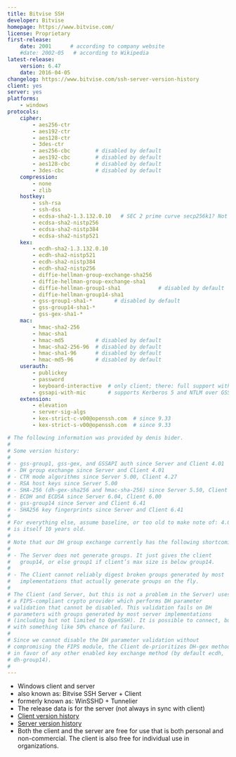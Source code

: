 ```yaml
---
title: Bitvise SSH
developer: Bitvise
homepage: https://www.bitvise.com/
license: Proprietary
first-release:
    date: 2001      # according to company website
    #date: 2002-05   # according to Wikipedia
latest-release:
    version: 6.47
    date: 2016-04-05
changelog: https://www.bitvise.com/ssh-server-version-history
client: yes
server: yes
platforms:
    - windows
protocols:
    cipher:
        - aes256-ctr
        - aes192-ctr
        - aes128-ctr
        - 3des-ctr
        - aes256-cbc        # disabled by default
        - aes192-cbc        # disabled by default
        - aes128-cbc        # disabled by default
        - 3des-cbc          # disabled by default
    compression:
        - none
        - zlib
    hostkey:
        - ssh-rsa
        - ssh-dss
        - ecdsa-sha2-1.3.132.0.10   # SEC 2 prime curve secp256k1? Not listed in RFC 5656
        - ecdsa-sha2-nistp256
        - ecdsa-sha2-nistp384
        - ecdsa-sha2-nistp521
    kex:
        - ecdh-sha2-1.3.132.0.10
        - ecdh-sha2-nistp521
        - ecdh-sha2-nistp384
        - ecdh-sha2-nistp256
        - diffie-hellman-group-exchange-sha256
        - diffie-hellman-group-exchange-sha1
        - diffie-hellman-group1-sha1            # disabled by default
        - diffie-hellman-group14-sha1
        - gss-group1-sha1-*       # disabled by default
        - gss-group14-sha1-*
        - gss-gex-sha1-*
    mac:
        - hmac-sha2-256
        - hmac-sha1
        - hmac-md5          # disabled by default
        - hmac-sha2-256-96  # disabled by default
        - hmac-sha1-96      # disabled by default
        - hmac-md5-96       # disabled by default
    userauth:
        - publickey
        - password
        - keyboard-interactive  # only client; there: full support with additional prompts; not just as a version of "password"
        - gssapi-with-mic       # supports Kerberos 5 and NTLM over GSSAPI
    extension:
        - elevation
        - server-sig-algs
        - kex-strict-c-v00@openssh.com  # since 9.33
        - kex-strict-s-v00@openssh.com  # since 9.33

# The following information was provided by denis bider.
#
# Some version history:
# 
# - gss-group1, gss-gex, and GSSAPI auth since Server and Client 4.01
# - DH group exchange since Server and Client 4.01
# - CTR mode algorithms since Server 5.00, Client 4.27
# - RSA host keys since Server 5.00
# - SHA-256 (dh-gex-sha256 and hmac-sha-256) since Server 5.50, Client 6.00
# - ECDH and ECDSA since Server 6.04, Client 6.00
# - gss-group14 since Server and Client 6.41
# - SHA256 key fingerprints since Server and Client 6.41
# 
# For everything else, assume baseline, or too old to make note of: 4.01
# is itself 10 years old.
# 
# Note that our DH group exchange currently has the following shortcomings:
# 
# - The Server does not generate groups. It just gives the client
#   group14, or else group1 if client’s max size is below group14.
# 
# - The Client cannot reliably digest broken groups generated by most
#   implementations that actually generate groups on the fly.
# 
# The Client (and Server, but this is not a problem in the Server) uses
# a FIPS-compliant crypto provider which performs DH parameter
# validation that cannot be disabled. This validation fails on DH
# parameters with groups generated by most server implementations
# (including but not limited to OpenSSH). It is possible to connect, but
# with something like 50% chance of failure.
# 
# Since we cannot disable the DH parameter validation without
# compromising the FIPS module, the Client de-prioritizes DH-gex methods
# in favor of any other enabled key exchange method (by default ecdh,
# dh-group14).
# 
---
```

* Windows client and server
* also known as: Bitvise SSH Server + Client
* formerly known as: WinSSHD + Tunnelier
* The release data is for the server (not always in sync with client)
* [Client version history](https://www.bitvise.com/ssh-client-version-history)
* [Server version history](https://www.bitvise.com/ssh-server-version-history)
* Both the client and the server are free for use that is both personal and
  non-commercial. The client is also free for individual use in organizations.
